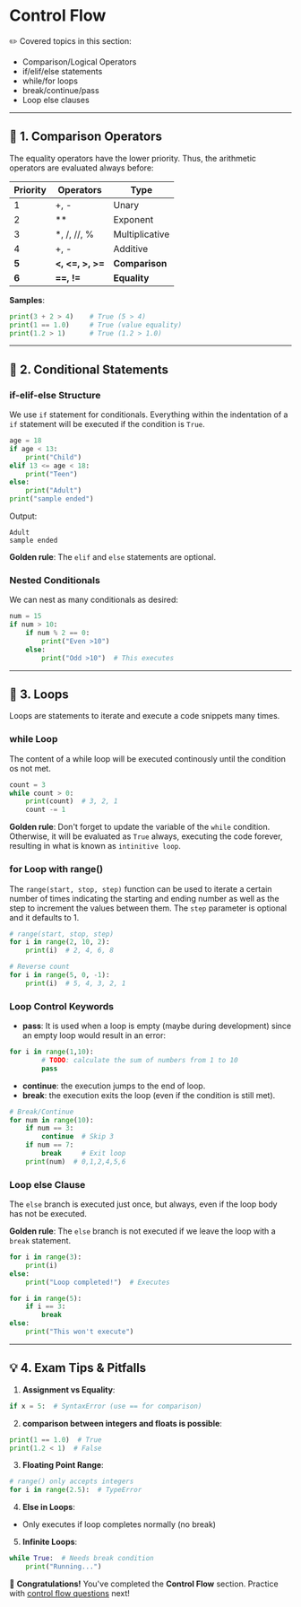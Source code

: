 # Control Flow  
✏️ Covered topics in this section:  
- Comparison/Logical Operators  
- if/elif/else statements  
- while/for loops  
- break/continue/pass  
- Loop else clauses  

---

## 🔄 1. Comparison Operators
The equality operators have the lower priority. Thus, the arithmetic operators are evaluated always before:
 
| Priority | Operators          | Type      |  
|----------|--------------------|-----------|  
| 1        | +, -              | Unary     |  
| 2        | **                | Exponent  |  
| 3        | *, /, //, %       | Multiplicative |  
| 4        | +, -              | Additive  |  
| **5**    | **<, <=, >, >=**  | **Comparison**|  
| **6**    | **==, !=**        | **Equality**|  

**Samples**:  
```python
print(3 + 2 > 4)    # True (5 > 4)  
print(1 == 1.0)     # True (value equality)  
print(1.2 > 1)      # True (1.2 > 1.0)  
```

---

## 🚦 2. Conditional Statements  
### **if-elif-else Structure**
We use `if` statement for conditionals. Everything within the indentation of a `if` statement will be executed if the condition is `True`.

```python
age = 18  
if age < 13:  
    print("Child")  
elif 13 <= age < 18:  
    print("Teen")  
else:  
    print("Adult")
print("sample ended")
```

Output:
```
Adult
sample ended
```

**Golden rule**: The `elif` and `else` statements are optional.


### **Nested Conditionals**
We can nest as many conditionals as desired:

```python
num = 15  
if num > 10:  
    if num % 2 == 0:  
        print("Even >10")  
    else:  
        print("Odd >10")  # This executes  
```

---

## 🔁 3. Loops
Loops are statements to iterate and execute a code snippets many times.

### **while Loop**
The content of a while loop will be executed continously until the condition os not met.

```python
count = 3  
while count > 0:  
    print(count)  # 3, 2, 1  
    count -= 1  
```

**Golden rule**: Don't forget to update the variable of the `while` condition. Otherwise, it will be evaluated as `True` always, executing the code forever, resulting in what is known as `intinitive loop`.

### **for Loop with range()**
The `range(start, stop, step)` function can be used to iterate a certain number of times indicating the starting and ending number as well as the step to increment the values between them. The `step` parameter is optional and it defaults to 1.

```python
# range(start, stop, step)  
for i in range(2, 10, 2):  
    print(i)  # 2, 4, 6, 8  

# Reverse count  
for i in range(5, 0, -1):  
    print(i)  # 5, 4, 3, 2, 1  
```

### **Loop Control Keywords**
- **pass**: It is used when a loop is empty (maybe during development) since an empty loop would result in an error:
```python
for i in range(1,10):
        # TODO: calculate the sum of numbers from 1 to 10
        pass
```
- **continue**: the execution jumps to the end of loop.
- **break**: the execution exits the loop (even if the condition is still met).

```python
# Break/Continue  
for num in range(10):  
    if num == 3:  
        continue  # Skip 3  
    if num == 7:  
        break     # Exit loop  
    print(num)  # 0,1,2,4,5,6  
```

### **Loop else Clause**  
The `else` branch is executed just once, but always, even if the loop body has not be executed.

**Golden rule**: The `else` branch is not executed if we leave the loop with a `break` statement.

```python
for i in range(3):  
    print(i)  
else:  
    print("Loop completed!")  # Executes  

for i in range(5):  
    if i == 3:  
        break  
else:  
    print("This won't execute")  
```

---

## 💡 4. Exam Tips & Pitfalls 
1. **Assignment vs Equality**:  
```python
if x = 5:  # SyntaxError (use == for comparison)  
```

2. **comparison between integers and floats is possible**:
```python
print(1 == 1.0)  # True
print(1.2 < 1)  # False
```

3. **Floating Point Range**:  
```python
# range() only accepts integers  
for i in range(2.5):  # TypeError  
```

4. **Else in Loops**:  
- Only executes if loop completes normally (no break)  

5. **Infinite Loops**:  
```python
while True:  # Needs break condition 
    print("Running...")  
```

🎉 **Congratulations!**
You've completed the **Control Flow** section.
Practice with [control flow questions](../Practice_Exams_Questions/05_control_flow.md) next!
